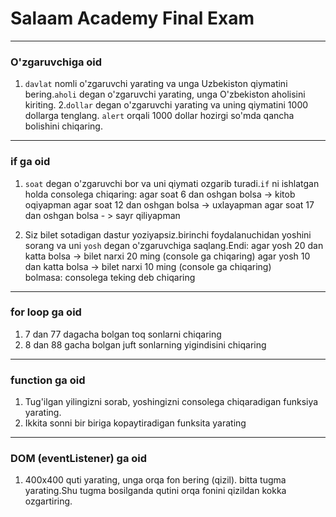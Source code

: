# Salaam Academy Final Exam
---

### O'zgaruvchiga oid
1. `davlat` nomli o'zgaruvchi yarating va unga Uzbekiston qiymatini bering.`aholi` degan o'zgaruvchi yarating, unga O'zbekiston aholisini kiriting.
2.`dollar` degan o'zgaruvchi yarating va uning qiymatini 1000 dollarga tenglang. `alert` orqali 1000 dollar hozirgi so'mda qancha bolishini chiqaring.

---

### if ga oid
1. `soat` degan o'zgaruvchi bor va uni qiymati ozgarib turadi.`if` ni ishlatgan holda consolega chiqaring:
    agar soat 6 dan oshgan bolsa -> kitob oqiyapman
    agar soat 12 dan oshgan bolsa -> uxlayapman
    agar soat 17 dan oshgan bolsa - > sayr qiliyapman

2. Siz bilet sotadigan dastur yoziyapsiz.birinchi foydalanuchidan yoshini sorang va uni `yosh` degan o'zgaruvchiga saqlang.Endi:
    agar yosh 20 dan katta bolsa -> bilet narxi 20 ming (console ga chiqaring)
    agar yosh 10 dan katta bolsa -> bilet narxi 10 ming (console ga chiqaring)     
    bolmasa:
        consolega teking deb chiqaring
 
 ---        

 ### for loop ga oid
 1. 7 dan 77 dagacha bolgan toq sonlarni chiqaring
 2. 8 dan 88 gacha bolgan juft sonlarning yigindisini chiqaring


 ---

 ### function ga oid
 1. Tug'ilgan yilingizni sorab, yoshingizni consolega chiqaradigan funksiya yarating.
 2. Ikkita sonni bir biriga kopaytiradigan funksita yarating

 ---

 ### DOM (eventListener) ga oid

1. 400x400 quti yarating, unga orqa fon bering (qizil). bitta tugma yarating.Shu tugma bosilganda qutini orqa fonini qizildan kokka ozgartiring.
